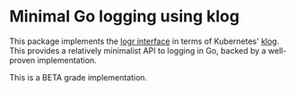 # Minimal Go logging using klog

This package implements the [logr interface](https://github.com/go-logr/logr)
in terms of Kubernetes' [klog](https://github.com/kubernetes/klog).  This
provides a relatively minimalist API to logging in Go, backed by a well-proven
implementation.

This is a BETA grade implementation.
